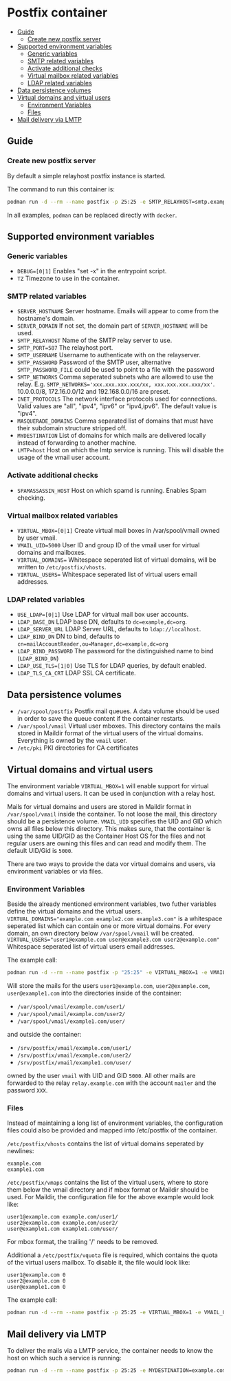 # Postfix container

- [Guide](#guide)
  - [Create new postfix server](#create-new-postfix-server)
- [Supported environment variables](#supported-environment-variables)
  - [Generic variables](#generic-variables)
  - [SMTP related variables](#smtp-related-variables)
  - [Activate additional checks](#activate-additional-checks)
  - [Virtual mailbox related variables](#virtual-mailbox-related-variables)
  - [LDAP related variables](#ldap-related-variables)
- [Data persistence volumes](#data-persistence-volumes)
- [Virtual domains and virtual users](#virtual-domains-and-virtual-users)
  - [Environment Variables](#environment-variables)
  - [Files](#files)
- [Mail delivery via LMTP](#mail-delivery-via-lmtp)

## Guide

### Create new postfix server

By default a simple relayhost postfix instance is started.

The command to run this container is:

```sh
podman run -d --rm --name postfix -p 25:25 -e SMTP_RELAYHOST=smtp.example.com registry.opensuse.org/opensuse/postfix
```

In all examples, `podman` can be replaced directly with `docker`.

## Supported environment variables
### Generic variables
- `DEBUG=[0|1]`		Enables "set -x" in the entrypoint script.
- `TZ`			Timezone to use in the container.

### SMTP related variables
- `SERVER_HOSTNAME` 	Server hostname. Emails will appear to come from the hostname's domain.
- `SERVER_DOMAIN`   	If not set, the domain part of `SERVER_HOSTNAME` will be used.
- `SMTP_RELAYHOST`	Name of the SMTP relay server to use.
- `SMTP_PORT=587`	The relayhost port.
- `SMTP_USERNAME`	Username to authenticate with on the relayserver.
- `SMTP_PASSWORD`	Password of the SMTP user, alternative `SMTP_PASSWORD_FILE` could be used to point to a file with the password
- `SMTP_NETWORKS`   	Comma seperated subnets who are allowed to use the relay. E.g. `SMTP_NETWORKS='xxx.xxx.xxx.xxx/xx, xxx.xxx.xxx.xxx/xx'`. 10.0.0.0/8, 172.16.0.0/12 and 192.168.0.0/16 are preset.
- `INET_PROTOCOLS`	The network interface protocols used for connections. Valid values are "all", "ipv4", "ipv6" or "ipv4,ipv6". The default value is "ipv4".
- `MASQUERADE_DOMAINS`	Comma separated list of domains that must have their subdomain structure stripped off.
- `MYDESTINATION`	List of domains for which mails are delivered locally instead of forwarding to another machine.
- `LMTP=host`           Host on which the lmtp service is running. This will disable the usage of the vmail user account.

### Activate additional checks
- `SPAMASSASSIN_HOST`	Host on which spamd is running. Enables Spam checking.

### Virtual mailbox related variables
- `VIRTUAL_MBOX=[0|1]`	Create virtual mail boxes in /var/spool/vmail owned by user vmail.
- `VMAIL_UID=5000`	User ID and group ID of the vmail user for virtual domains and mailboxes.
- `VIRTUAL_DOMAINS=`	Whitespace seperated list of virtual domains, will be written to `/etc/postfix/vhosts`.
- `VIRTUAL_USERS=`	Whitespace seperated list of virtual users email addresses.

### LDAP related variables
- `USE_LDAP=[0|1]`	Use LDAP for virtual mail box user accounts.
- `LDAP_BASE_DN`	LDAP base DN, defaults to `dc=example,dc=org`.
- `LDAP_SERVER_URL`	LDAP Server URL, defaults to `ldap://localhost`.
- `LDAP_BIND_DN`        DN to bind, defaults to `cn=mailAccountReader,ou=Manager,dc=example,dc=org`
- `LDAP_BIND_PASSWORD`	The password for the distinguished name to bind (`LDAP_BIND_DN`)
- `LDAP_USE_TLS=[1|0]`	Use TLS for LDAP queries, by default enabled.
- `LDAP_TLS_CA_CRT`	LDAP SSL CA certificate.

## Data persistence volumes
- `/var/spool/postfix`	Postfix mail queues. A data volume should be used in order to save the queue content if the container restarts.
- `/var/spool/vmail`	Virtual user mboxes. This directory contains the mails stored in Maildir format of the virtual users of the virtual domains. Everything is owned by the `vmail` user.
- `/etc/pki`		PKI directories for CA certificates

## Virtual domains and virtual users

The environment variable `VIRTUAL_MBOX=1` will enable support for virtual
domains and virtual users. It can be used in conjunction with a relay host.

Mails for virtual domains and users are stored in Maildir format in
`/var/spool/vmail` inside the container. To not loose the mail, this directory
should be a persistence volume.
`VMAIL_UID` specifies the UID and GID which owns all files below this
directory. This makes sure, that the container is using the same UID/GID as
the Container Host OS for the files and not regular users are owning this
files and can read and modify them. The default UID/Gid is `5000`.

There are two ways to provide the data vor virtual domains and users, via
environment variables or via files.

### Environment Variables

Beside the already mentioned environment variables, two futher variables
define the virtual domains and the virtual users.
`VIRTUAL_DOMAINS="example.com example2.com example3.com"` is a whitespace
seperated list which can contain one or more virtual domains. For every
domain, an own directory below `/var/spool/vmail` will be created.
`VIRTUAL_USERS="user1@example.com user@example3.com user2@example.com"`
Whitespace seperated list of virtual users email addresses.

The example call:
```sh
podman run -d --rm --name postfix -p "25:25" -e VIRTUAL_MBOX=1 -e VMAIL_UID=5000 -e VIRTUAL_DOMAINS="example.com example1.com" -e VIRTUAL_USERS="user1@example.com user2@example.com user@example1.com" -e SERVER_HOSTNAME=smtp.example.com -e SMTP_RELAYHOST=relay.example.com -e SMTP_USERNAME=mailer -e SMTP_PASSWORD='XXX' -v "/srv/postfix/vmail:/var/spool/vmail" registry.opensuse.org/opensuse/postfix:latest
```

Will store the mails for the users `user1@example.com`, `user2@example.com`,
`user@example1.com` into the directories inside of the container:
- `/var/spool/vmail/example.com/user1/`
- `/var/spool/vmail/example.com/user2/`
- `/var/spool/vmail/example1.com/user/`

and outside the container:
- `/srv/postfix/vmail/example.com/user1/`
- `/srv/postfix/vmail/example.com/user2/`
- `/srv/postfix/vmail/example1.com/user/`

owned by the user `vmail` with UID and GID `5000`. All other mails are
forwarded to the relay `relay.example.com` with the account `mailer` and the
password `XXX`.

### Files

Instead of maintaining a long list of environment variables, the configuration
files could also be provided and mapped into /etc/postfix of the container.

`/etc/postfix/vhosts` contains the list of virtual domains seperated by
newlines:

```
example.com
example1.com
```

`/etc/postfix/vmaps` contains the list of the virtual users, where to store
them below the vmail directory and if mbox format or Maildir should be used.
For Maildir, the configuration file for the above example would look like:
```
user1@example.com example.com/user1/
user2@example.com example.com/user2/
user@example1.com example1.com/user/
```
For mbox format, the trailing '/' needs to be removed.

Additional a `/etc/postfix/vquota` file is required, which contains the quota
of the virtual users mailbox. To disable it, the file would look like:
```
user1@example.com 0
user2@example.com 0
user@example1.com 0
```

The example call:
```sh
podman run -d --rm --name postfix -p 25:25 -e VIRTUAL_MBOX=1 -e VMAIL_UID=5000 -e SERVER_HOSTNAME=smtp.example.com -e SMTP_RELAYHOST=relay.example.com -e SMTP_USERNAME=mailer -e SMTP_PASSWORD='XXX' -v "/srv/postfix/vmail:/var/spool/vmail" -v "/srv/postfix/etc/vhosts:/etc/postfix/vhosts:ro" -v "/srv/postfix/etc/vmaps:/etc/postfix/vmaps:ro" -v "/srv/postfix/etc/vquota:/etc/postfix/vquota:ro" registry.opensuse.org/opensuse/postfix:latest
```

## Mail delivery via LMTP

To deliver the mails via a LMTP service, the container needs to know the host
on which such a service is running:

```sh
podman run -d --rm --name postfix -p 25:25 -e MYDESTINATION=example.com -e LMTP=lmtp.example.com registry.opensuse.org/opensuse/postfix:latest
```
